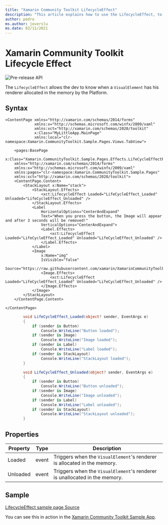 ```yaml
---
title: "Xamarin Community Toolkit LifecycleEffect"
description: "This article explains how to use the LifecycleEffect, to know when a VisualElement is loaded and unloaded from the memory."
author: pedro
ms.author: joverslu
ms.date: 03/11/2021
---
```


# Xamarin Community Toolkit Lifecycle Effect

![Pre-release API](~/images/pre-release.png)

The `LifecycleEffect` allows the dev to know when a `VisualElement` has his renderer allocated in the memory by the Platform.

## Syntax

```xaml
<ContentPage xmlns="http://xamarin.com/schemas/2014/forms"
             xmlns:x="http://schemas.microsoft.com/winfx/2009/xaml"
             xmlns:xct="http://xamarin.com/schemas/2020/toolkit"
             x:Class="MyLittleApp.MainPage"
             xmlns:local="clr-namespace:Xamarin.CommunityToolkit.Sample.Pages.Views.TabView">

    <pages:BasePage
    x:Class="Xamarin.CommunityToolkit.Sample.Pages.Effects.LifeCycleEffectPage"
    xmlns="http://xamarin.com/schemas/2014/forms"
    xmlns:x="http://schemas.microsoft.com/winfx/2009/xaml"
    xmlns:pages="clr-namespace:Xamarin.CommunityToolkit.Sample.Pages"
    xmlns:xct="http://xamarin.com/schemas/2020/toolkit">
    <ContentPage.Content>
        <StackLayout x:Name="stack">
            <StackLayout.Effects>
                <xct:LifecycleEffect Loaded="LifeCycleEffect_Loaded" Unloaded="LifeCycleEffect_Unloaded" />
            </StackLayout.Effects>
            <Label
                HorizontalOptions="CenterAndExpand"
                Text="When you press the button, the Image will appear and after 3 seconds will be removed!"
                VerticalOptions="CenterAndExpand">
                <Label.Effects>
                    <xct:LifecycleEffect Loaded="LifeCycleEffect_Loaded" Unloaded="LifeCycleEffect_Unloaded" />
                </Label.Effects>
            </Label>
            <Image
                x:Name="img"
                IsVisible="false"
                Source="https://raw.githubusercontent.com/xamarin/XamarinCommunityToolkit/main/assets/XamarinCommunityToolkit_128x128.png">
                <Image.Effects>
                    <xct:LifecycleEffect Loaded="LifeCycleEffect_Loaded" Unloaded="LifeCycleEffect_Unloaded" />
                </Image.Effects>
            </Image>
        </StackLayout>
    </ContentPage.Content>

</ContentPage>
```

```csharp
        void LifeCycleEffect_Loaded(object? sender, EventArgs e)
        {
            if (sender is Button)
                Console.WriteLine("Button loaded");
            if (sender is Image)
                Console.WriteLine("Image loaded");
            if (sender is Label)
                Console.WriteLine("Label loaded");
            if (sender is StackLayout)
                Console.WriteLine("StackLayout loaded");
        }

		void LifeCycleEffect_Unloaded(object? sender, EventArgs e)
		{
			if (sender is Button)
				Console.WriteLine("Button unloaded");
			if (sender is Image)
				Console.WriteLine("Image unloaded");
			if (sender is Label)
				Console.WriteLine("Label unloaded");
			if (sender is StackLayout)
				Console.WriteLine("StackLayout unloaded");
		}
```

## Properties

|Property  |Type  |Description  |
|---------|---------|---------|
| Loaded | event| Triggers when the `VisualElement`'s renderer is allocated in the memory.|
| Unloaded | event| Triggers when the `VisualElement`'s renderer is unallocated in the memory. |

## Sample

[LifecycleEffect sample page Source](https://github.com/xamarin/XamarinCommunityToolkit/blob/develop/samples/XCT.Sample/Pages/Effects/LifeCycleEffectPage.xaml)

You can see this in action in the [Xamarin Community Toolkit Sample App](https://github.com/xamarin/XamarinCommunityToolkit).
